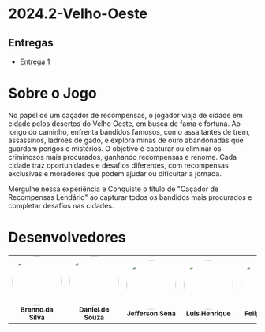# 2024.2-Velho-Oeste

## Entregas
- [Entrega 1](https://youtu.be/1IAYDBPv9Vk)

# Sobre o Jogo
No papel de um caçador de recompensas, o jogador viaja de cidade em cidade pelos desertos do Velho Oeste, em busca de fama e fortuna. Ao longo do caminho, enfrenta bandidos famosos, como assaltantes de trem, assassinos, ladrões de gado, e explora minas de ouro abandonadas que guardam perigos e mistérios. O objetivo é capturar ou eliminar os criminosos mais procurados, ganhando recompensas e renome. Cada cidade traz oportunidades e desafios diferentes, com recompensas exclusivas e moradores que podem ajudar ou dificultar a jornada. 

Mergulhe nessa experiência e Conquiste o título de "Caçador de Recompensas Lendário" ao capturar todos os bandidos mais procurados e completar desafios nas cidades. 

# Desenvolvedores

<table>
  <tr>
    <td align="center"><a href="https://github.com/Brenno-Silva01"><img style="border-radius: 50%;" src="https://github.com/Brenno-Silva01.png" width="100px;" alt=""/><br /><sub><b>Brenno da Silva</b></sub></a><br />
    <td align="center"><a href="https://github.com/daniel-de-sousa"><img style="border-radius: 50%;" src="https://github.com/daniel-de-sousa.png" width="100px;" alt=""/><br /><sub><b>Daniel de Souza</b></sub></a><br />
    <td align="center"><a href="https://github.com/JeffersonSenaa"><img style="border-radius: 50%;" src="https://github.com/JeffersonSenaa.png" width="100px;" alt=""/><br /><sub><b>Jefferson Sena</b></sub></a><br />
     <td align="center"><a href="https://github.com/luishenrrique"><img style="border-radius: 50%;" src="https://github.com/luishenrrique.png" width="100px;" alt=""/><br /><sub><b>Luis Henrique</b></sub></a><br />
    <td align="center"><a href="https://github.com/FelipeNunesdM"><img style="border-radius: 50%;" src="https://github.com/FelipeNunesdM.png" width="100px;" alt=""/><br /><sub><b>Felipe Nunes</b></sub></a><br />
  </tr>
</table>
